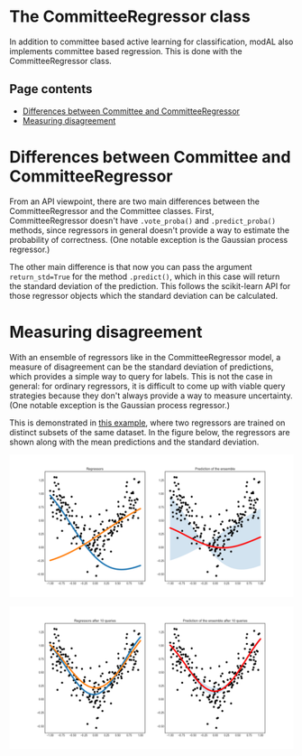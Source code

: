 
# The CommitteeRegressor class
In addition to committee based active learning for classification, modAL also implements committee based regression. This is done with the CommitteeRegressor class. 

## Page contents
- [Differences between Committee and CommitteeRegressor](#differences)
- [Measuring disagreement](#measuring-disagreement)

# Differences between Committee and CommitteeRegressor<a name="differences"></a>
From an API viewpoint, there are two main differences between the CommitteeRegressor and the Committee classes. First, CommitteeRegressor doesn't have ```.vote_proba()``` and ```.predict_proba()``` methods, since regressors in general doesn't provide a way to estimate the probability of correctness. (One notable exception is the Gaussian process regressor.)

The other main difference is that now you can pass the argument ```return_std=True``` for the method ```.predict()```, which in this case will return the standard deviation of the prediction. This follows the scikit-learn API for those regressor objects which the standard deviation can be calculated.

# Measuring disagreement<a name="measuring-disagreement"></a>
With an ensemble of regressors like in the CommitteeRegressor model, a measure of disagreement can be the standard deviation of predictions, which provides a simple way to query for labels. This is not the case in general: for ordinary regressors, it is difficult to come up with viable query strategies because they don't always provide a way to measure uncertainty. (One notable exception is the Gaussian process regressor.)

This is demonstrated in [this example](Ensemble-regression), where two regressors are trained on distinct subsets of the same dataset. In the figure below, the regressors are shown along with the mean predictions and the standard deviation.

![er-initial](img/er-initial.png)

![er-final](img/er-final.png)


